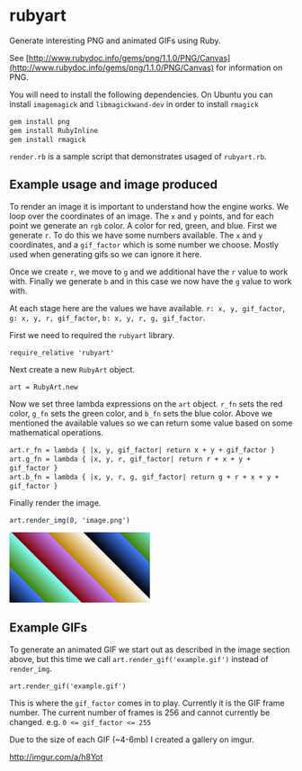 rubyart
=======

Generate interesting PNG and animated GIFs using Ruby.

See [http://www.rubydoc.info/gems/png/1.1.0/PNG/Canvas](http://www.rubydoc.info/gems/png/1.1.0/PNG/Canvas) for information on PNG.

You will need to install the following dependencies. On Ubuntu you can install `imagemagick` and `libmagickwand-dev` in order to install `rmagick`

    gem install png
    gem install RubyInline
    gem install rmagick

`render.rb` is a sample script that demonstrates usaged of `rubyart.rb`.

Example usage and image produced
--------------------------------
To render an image it is important to understand how the engine works. We loop over the coordinates
of an image. The `x` and `y` points, and for each point we generate an `rgb` color. A color for red, green,
and blue. First we generate `r`. To do this we have some numbers available. The `x` and `y` coordinates, 
and a `gif_factor` which is some number we choose. Mostly used when generating gifs so we can ignore it here.

Once we create `r`, we move to `g` and we additional have the `r` value to work with. Finally we generate
`b` and in this case we now have the `g` value to work with.

At each stage here are the values we have available. `r: x, y, gif_factor`, `g: x, y, r, gif_factor`,
`b: x, y, r, g, gif_factor`.

First we need to required the `rubyart` library.

    require_relative 'rubyart'

Next create a new `RubyArt` object.

    art = RubyArt.new

Now we set three lambda expressions on the `art` object. `r_fn` sets the red color, `g_fn` sets the green
color, and `b_fn` sets the blue color. Above we mentioned the available values so we can return some
value based on some mathematical operations.

    art.r_fn = lambda { |x, y, gif_factor| return x + y + gif_factor }
    art.g_fn = lambda { |x, y, r, gif_factor| return r + x + y + gif_factor }
    art.b_fn = lambda { |x, y, r, g, gif_factor| return g + r + x + y + gif_factor }

Finally render the image.

    art.render_img(0, 'image.png')

<a target="_blank" href="image.png"><img src="image.png" alt="sample rendered image" /></a>

Example GIFs
------------
To generate an animated GIF we start out as described in the image section above, but this time
we call `art.render_gif('example.gif')` instead of `render_img`. 

    art.render_gif('example.gif')

This is where the `gif_factor` comes in to play. Currently it is the GIF frame number. The current
number of frames is 256 and cannot currently be changed. e.g. `0 <= gif_factor <= 255`

Due to the size of each GIF (~4-6mb) I created a gallery on imgur.

<a target="_blank" href="http://imgur.com/a/h8Yot">http://imgur.com/a/h8Yot</a>
